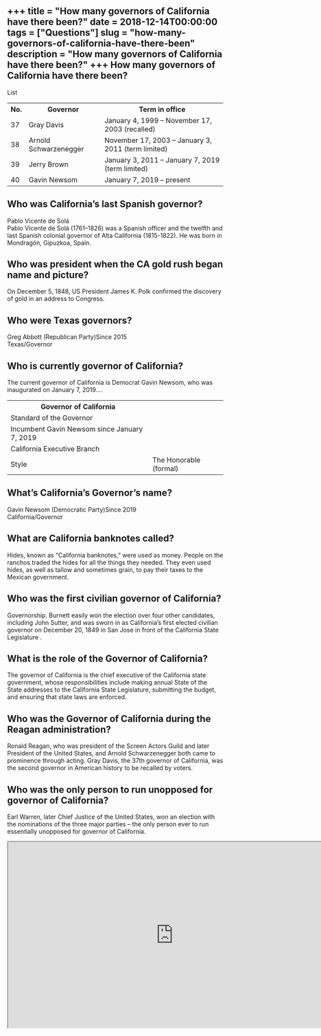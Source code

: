 +++
title = "How many governors of California have there been?"
date = 2018-12-14T00:00:00
tags = ["Questions"]
slug = "how-many-governors-of-california-have-there-been"
description = "How many governors of California have there been?"
+++
How many governors of California have there been?
-------------------------------------------------

List

<table><tr><th>No.</th><th>Governor</th><th>Term in office</th></tr><tr><td>37</td><td>Gray Davis</td><td>January 4, 1999 – November 17, 2003 (recalled)</td></tr><tr><td>38</td><td>Arnold Schwarzenegger</td><td>November 17, 2003 – January 3, 2011 (term limited)</td></tr><tr><td>39</td><td>Jerry Brown</td><td>January 3, 2011 – January 7, 2019 (term limited)</td></tr><tr><td>40</td><td>Gavin Newsom</td><td>January 7, 2019 – present</td></tr></table>

Who was California’s last Spanish governor?
-------------------------------------------

Pablo Vicente de Solá  
Pablo Vicente de Solá (1761–1826) was a Spanish officer and the twelfth and last Spanish colonial governor of Alta California (1815-1822). He was born in Mondragón, Gipuzkoa, Spain.

Who was president when the CA gold rush began name and picture?
---------------------------------------------------------------

On December 5, 1848, US President James K. Polk confirmed the discovery of gold in an address to Congress.

Who were Texas governors?
-------------------------

Greg Abbott (Republican Party)Since 2015  
Texas/Governor

Who is currently governor of California?
----------------------------------------

The current governor of California is Democrat Gavin Newsom, who was inaugurated on January 7, 2019….

<table><tr><th>Governor of California</th></tr><tr><td>Standard of the Governor</td></tr><tr><td>Incumbent Gavin Newsom since January 7, 2019</td></tr><tr><td>California Executive Branch</td></tr><tr><td>Style</td><td>The Honorable (formal)</td></tr></table>

What’s California’s Governor’s name?
------------------------------------

Gavin Newsom (Democratic Party)Since 2019  
California/Governor

What are California banknotes called?
-------------------------------------

Hides, known as “California banknotes,” were used as money. People on the ranchos traded the hides for all the things they needed. They even used hides, as well as tallow and sometimes grain, to pay their taxes to the Mexican government.

Who was the first civilian governor of California?
--------------------------------------------------

Governorship. Burnett easily won the election over four other candidates, including John Sutter, and was sworn in as California’s first elected civilian governor on December 20, 1849 in San Jose in front of the California State Legislature .

What is the role of the Governor of California?
-----------------------------------------------

The governor of California is the chief executive of the California state government, whose responsibilities include making annual State of the State addresses to the California State Legislature, submitting the budget, and ensuring that state laws are enforced.

Who was the Governor of California during the Reagan administration?
--------------------------------------------------------------------

Ronald Reagan, who was president of the Screen Actors Guild and later President of the United States, and Arnold Schwarzenegger both came to prominence through acting. Gray Davis, the 37th governor of California, was the second governor in American history to be recalled by voters.

Who was the only person to run unopposed for governor of California?
--------------------------------------------------------------------

Earl Warren, later Chief Justice of the United States, won an election with the nominations of the three major parties – the only person ever to run essentially unopposed for governor of California.

<iframe allow="accelerometer; autoplay; clipboard-write; encrypted-media; gyroscope; picture-in-picture" allowfullscreen="" class="__youtube_prefs__  epyt-is-override  no-lazyload" data-no-lazy="1" data-origheight="433" data-origwidth="770" data-skipgform_ajax_framebjll="" height="433" id="_ytid_80006" loading="lazy" src="https://www.youtube.com/embed/H89uJ26YzXE?enablejsapi=1&autoplay=0&cc_load_policy=0&cc_lang_pref=&iv_load_policy=1&loop=0&modestbranding=0&rel=1&fs=1&playsinline=0&autohide=2&theme=dark&color=red&controls=1&" title="YouTube player" width="770"></iframe>